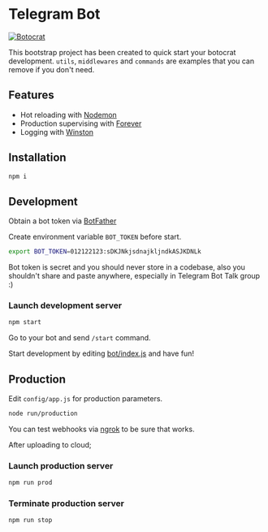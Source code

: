 # Telegram Bot

[![Botocrat][botocrat-img]][botocrat-url]

This bootstrap project has been created to quick start your botocrat development. `utils`, `middlewares` and `commands` are examples that you can remove if you don't need.

## Features

- Hot reloading with [Nodemon][nodemon-url]
- Production supervising with [Forever][forever-url]
- Logging with [Winston][winston-url]

## Installation

```bash
npm i
```

## Development

Obtain a bot token via [BotFather][botfather-url]

Create environment variable `BOT_TOKEN` before start.

```bash
export BOT_TOKEN=012122123:sDKJNkjsdnajkljndkASJKDNLk
```

Bot token is secret and you should never store in a codebase, also you shouldn't share and paste anywhere, especially in Telegram Bot Talk group :)

### Launch development server

```bash
npm start
```

Go to your bot and send `/start` command.

Start development by editing [bot/index.js](bot/index.js) and have fun!

## Production

Edit `config/app.js` for production parameters.

```bash
node run/production
```

You can test webhooks via [ngrok][ngrok-url] to be sure that works.

After uploading to cloud;

### Launch production server

```bash
npm run prod
```

### Terminate production server

```bash
npm run stop
```

[botocrat-img]: https://img.shields.io/badge/powered%20by-Botocrat%20Framework-000033
[botocrat-url]: https://npmjs.com/@botocrat/core
[botfather-url]: https://t.me/BotFather
[forever-url]: https://npmjs.com/package/forever
[winston-url]: https://npmjs.com/package/winston
[nodemon-url]: https://npmjs.com/package/nodemon
[ngrok-url]: https://ngrok.com
